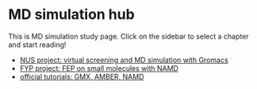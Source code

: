 # MD simulation hub

This is MD simulation study page. Click on the sidebar to select a chapter and start reading!

- [NUS project: virtual screening and MD simulation with Gromacs](/MD/UROPS-run-and-result.md)
- [FYP project: FEP on small molecules with NAMD](/MD/FYP-notes.md)
- [official tutorials: GMX, AMBER, NAMD](/MD/MD-tutorials-all.md)